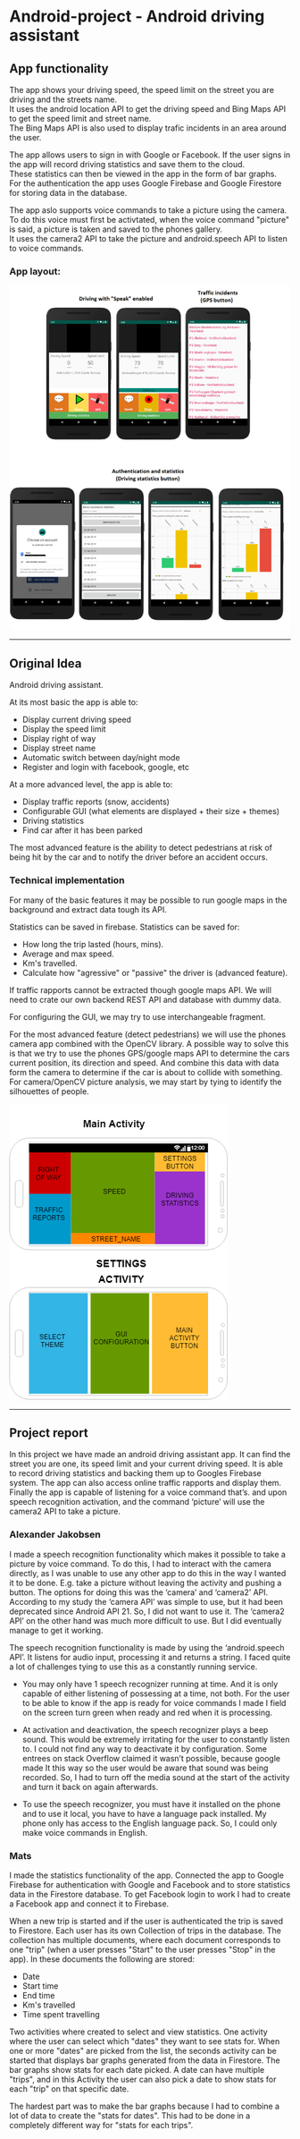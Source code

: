 ﻿# Android-project - Android driving assistant

## App functionality
The app shows your driving speed, the speed limit on the street you are driving and the streets name.    
It uses the android location API to get the driving speed and Bing Maps API to get the speed limit and street name.    
The Bing Maps API is also used to display trafic incidents in an area around the user.

The app allows users to sign in with Google or Facebook. If the user signs in the app will record driving statistics and save them to the cloud.    
These statistics can then be viewed in the app in the form of bar graphs.    
For the authentication the app uses Google Firebase and Google Firestore for storing data in the database. 

The app aslo supports voice commands to take a picture using the camera.    
To do this voice must first be activtated, when the voice command "picture" is said, a picture is taken and saved to the phones gallery.      
It uses the camera2 API to take the picture and android.speech API to listen to voice commands.


### App layout:
![](app.png?raw=true)

*** 
## Original Idea
Android driving assistant. 

At its most basic the app is able to:    
*	Display current driving speed
*	Display the speed limit
*	Display right of way
*	Display street name
*	Automatic switch between day/night mode
* Register and login with facebook, google, etc


At a more advanced level, the app is able to:    
*	Display traffic reports (snow, accidents)
*	Configurable GUI (what elements are displayed + their size + themes)
*	Driving statistics
* Find car after it has been parked

The most advanced feature is the ability to detect pedestrians at risk of being hit by the car and to notify the driver before an accident occurs.
 

### Technical implementation 
For many of the basic features it may be possible to run google maps in the background and extract data tough its API. 

Statistics can be saved in firebase. Statistics can be saved for:    
 * How long the trip lasted (hours, mins).
 * Average and max speed.
 * Km's travelled.
 * Calculate how "agressive" or "passive" the driver is (advanced feature).

If traffic rapports cannot be extracted though google maps API. We will need to crate our own backend REST API and database with dummy data. 

For configuring the GUI, we may try to use interchangeable fragment. 

For the most advanced feature (detect pedestrians) we will use the phones camera app combined with the OpenCV library. A possible way to solve this is that we try to use the phones GPS/google maps API to determine the cars current position, its direction and speed. And combine this data with data form the camera to determine if the car is about to collide with something. For camera/OpenCV picture analysis, we may start by tying to identify the silhouettes of people. 

![alt text](https://github.com/isberg1/Android-project/blob/master/Activity_design_Idea.png "")

***

## Project report
In this project we have made an android driving assistant app. It can find the street you are one, its speed limit and your current driving speed. It is able to record driving statistics and backing them up to Googles Firebase system. The app can also access online traffic rapports and display them. Finally the app is capable of listening for a voice command that’s. and upon speech recognition activation, and the command ‘picture’ will use the camera2 API to take a picture.

### Alexander Jakobsen
I made a speech recognition functionality which makes it possible to take a picture by voice command. To do this, I had to interact with the camera directly, as I was unable to use any other app to do this in the way I wanted it to be done. E.g. take a picture without leaving the activity and pushing a button. 
The options for doing this was the ‘camera’ and ‘camera2’ API. According to my study the ‘camera API’ was simple to use, but it had been deprecated since Android API 21. So, I did not want to use it. The ‘camera2 API’ on the other hand was much more difficult to use. But I did eventually manage to get it working. 

The speech recognition functionality is made by using the ‘android.speech API’. It listens for audio input, processing it and returns a string. I faced quite a lot of challenges tying to use this as a constantly running service. 

* You may only have 1 speech recognizer running at time. And it is only capable of either listening of possessing at a time, not both. For the user to be able to know if the app is ready for voice commands I made I field on the screen turn green when ready and red when it is processing.

* At activation and deactivation, the speech recognizer plays a beep sound. This would be extremely irritating for the user to constantly listen to. I could not find any way to deactivate it by configuration. Some entrees on stack Overflow claimed it wasn’t possible, because google made It this way so the user would be aware that sound was being recorded. So, I had to turn off the media sound at the start of the activity and turn it back on again afterwards. 

* To use the speech recognizer, you must have it installed on the phone and to use it local, you have to have a language pack installed. My phone only has access to the English language pack. So, I could only make voice commands in English.


### Mats
I made the statistics functionality of the app. Connected the app to Google Firebase for authentication with Google and Facebook and to store statistics data in the Firestore database. To get Facebook login to work I had to create a Facebook app and connect it to Firebase. 

When a new trip is started and if the user is authenticated the trip is saved to Firestore. Each user has its own Collection of trips in the database. The collection has multiple documents, where each document corresponds to one "trip" (when a user presses "Start" to the user presses "Stop" in the app). In these documents the following are stored:    
 * Date
 * Start time
 * End time
 * Km's travelled
 * Time spent travelling

Two activities where created to select and view statistics. One activity where the user can select which "dates" they want to see stats for. When one or more "dates" are picked from the list, the seconds activity can be started that displays bar graphs generated from the data in Firestore. The bar graphs show stats for each date picked. A date can have multiple "trips", and in this Activity the user can also pick a date to show stats for each "trip" on that specific date. 

The hardest part was to make the bar graphs because I had to combine a lot of data to create the "stats for dates". This had to be done in a completely different way for "stats for each trips".

